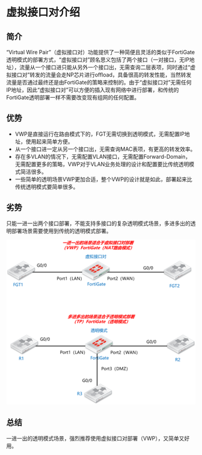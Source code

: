 # 虚拟接口对介绍

## 简介

“Virtual Wire Pair”（虚拟接口对）功能提供了一种简便且灵活的类似于FortiGate透明模式的部署方式，“虚拟接口对”顾名思义包括了两个接口（一对接口，无IP地址），流量从一个接口进只能从另外一个接口出，无需查询二层表项，同时通过“虚拟接口对”转发的流量会走NP芯片进行offload，具备很高的转发性能，当然转发流量是否通过最终还是由FortiGate的策略来控制的。由于“虚拟接口对”无需任何IP地址，因此“虚拟接口对”可以方便的插入现有网络中进行部署，和传统的FortiGate透明部署一样不需要改变现有组网的任何配置。

## 优势

- VWP是直接运行在路由模式下的，FGT无需切换到透明模式，无需配置IP地址，使用起来简单方便。
- 从一个接口进一定从另一个接口出，无需查询MAC表项，有更高的转发效率。
- 存在多VLAN的情况下，无需配置VLAN接口，无需配置Forward-Domain，无需配置更多的策略，VWP对于VLAN业务处理的设计和配置要比传统透明模式简洁很多。
- 一些简单的透明场景VWP更加合适，整个VWP的设计就是如此，部署起来比传统透明模式要简单很多。

## 劣势

只能一进一出两个接口部署，不能支持多接口的复杂透明模式场景，多进多出的透明部署场景需要使用到传统的透明模式部署。

<img src="../../../images/image-20221115105446087.png" alt="image-20221115105446087" style="zoom:50%;" />

## 总结

一进一出的透明模式场景，强烈推荐使用虚拟接口对部署（VWP），又简单又好用。
